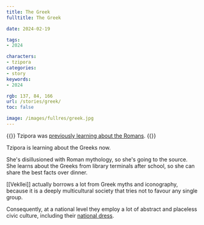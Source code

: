 ```yaml
---
title: The Greek
fulltitle: The Greek

date: 2024-02-19

tags:
- 2024

characters:
- tzipora
categories:
- story
keywords:
- 2024

rgb: 137, 84, 166
url: /stories/greek/
toc: false

image: /images/fullres/greek.jpg
---
```

{{<note caption>}}
Tzipora was [previously learning about the Romans](/stories/library-terminal/).
{{</note>}}

Tzipora is learning about the Greeks now.

She's disillusioned with Roman mythology, so she's going to the source. She learns about the Greeks from library terminals after school, so she can share the best facts over dinner.

[[Vekllei]] actually borrows a lot from Greek myths and iconography, because it is a deeply multicultural society that tries not to favour any single group.

Consequently, at a national level they employ a lot of abstract and placeless civic culture, including their [national dress](/stories/national-dress/).